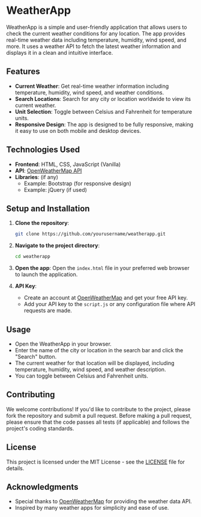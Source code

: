 # WeatherApp

WeatherApp is a simple and user-friendly application that allows users to check the current weather conditions for any location. The app provides real-time weather data including temperature, humidity, wind speed, and more. It uses a weather API to fetch the latest weather information and displays it in a clean and intuitive interface.

## Features

- **Current Weather**: Get real-time weather information including temperature, humidity, wind speed, and weather conditions.
- **Search Locations**: Search for any city or location worldwide to view its current weather.
- **Unit Selection**: Toggle between Celsius and Fahrenheit for temperature units.
- **Responsive Design**: The app is designed to be fully responsive, making it easy to use on both mobile and desktop devices.

## Technologies Used

- **Frontend**: HTML, CSS, JavaScript (Vanilla)
- **API**: [OpenWeatherMap API](https://openweathermap.org/api)
- **Libraries**: (if any)
    - Example: Bootstrap (for responsive design)
    - Example: jQuery (if used)

## Setup and Installation

1. **Clone the repository**:
    ```bash
    git clone https://github.com/yourusername/weatherapp.git
    ```

2. **Navigate to the project directory**:
    ```bash
    cd weatherapp
    ```

3. **Open the app**:
    Open the `index.html` file in your preferred web browser to launch the application.

4. **API Key**:
    - Create an account at [OpenWeatherMap](https://openweathermap.org/api) and get your free API key.
    - Add your API key to the `script.js` or any configuration file where API requests are made.

## Usage

- Open the WeatherApp in your browser.
- Enter the name of the city or location in the search bar and click the "Search" button.
- The current weather for that location will be displayed, including temperature, humidity, wind speed, and weather description.
- You can toggle between Celsius and Fahrenheit units.

## Contributing

We welcome contributions! If you'd like to contribute to the project, please fork the repository and submit a pull request. Before making a pull request, please ensure that the code passes all tests (if applicable) and follows the project's coding standards.

## License

This project is licensed under the MIT License - see the [LICENSE](LICENSE) file for details.

## Acknowledgments

- Special thanks to [OpenWeatherMap](https://openweathermap.org/) for providing the weather data API.
- Inspired by many weather apps for simplicity and ease of use.

